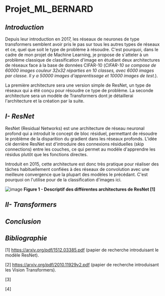 # Projet_ML_BERNARD

## *Introduction*

Depuis leur introduction en 2017, les réseaux de neurones de type transformers semblent avoir pris le pas sur tous les autres types de réseaux et ce, quel que soit le type de problème à résoudre. C'est pourquoi, dans le cadre de mon projet de Machine Learning, je propose de s'atteler à un problème classique de classification d'image en étudiant deux architectures de réseaux face à la base de données CIFAR-10 (*CIFAR-10 se compose de 60000 images couleur 32x32 réparties en 10 classes, avec 6000 images par classe. Il y a 50000 images d'apprentissage et 10000 images de test.*). 


La première architecture sera une version simple de ResNet, un type de réseaux qui a été conçu pour résoudre ce type de problème.
La seconde architecture sera un modèle de Transformers dont je détaillerai l'architecture et la création par la suite.

## *I- ResNet*

ResNet (Residual Networks) est une architecture de réseau neuronal profond qui a introduit le concept de bloc résiduel, permettant de résoudre le problème de la disparition du gradient dans les réseaux profonds. L'idée clé derrière ResNet est d'introduire des connexions résiduelles (skip connections) entre les couches, ce qui permet au modèle d'apprendre les résidus plutôt que les fonctions directes. 

Introduit en 2015, cette architecture est donc très pratique pour réaliser des tâches habituellement confiées à des réseaux de convolution avec une meilleure convergence que la plupart des modèles le précédant. C'est pourquoi on l'utilise pour de la classification d'images ici.


![image](https://github.com/BBapt24/Projet_ML_BERNARD/assets/150921474/675134cb-5e3d-46f4-a30e-cd60ce28cb3f)
**Figure 1 - Descriptif des différentes architectures de ResNet [1]**




## *II- Transformers*




## *Conclusion*






## *Bibliographie*

[1] https://arxiv.org/pdf/1512.03385.pdf (papier de recherche introduisant le modèle ResNet).

[2] https://arxiv.org/pdf/2010.11929v2.pdf (papier de recherche introduisant les Vision Transformers).

[3]

[4]


